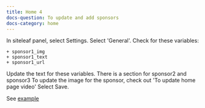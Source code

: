 ```yaml
---
title: Home 4
docs-question: To update and add sponsors
docs-category: home
---
```


In siteleaf panel, select Settings.  Select 'General'. Check for these variables:

    + sponsor1_img
    + sponsor1_text
    + sponsor1_url

Update the text for these variables.  There is a section for sponsor2 and sponsor3
To update the image for the sponsor, check out 'To update home page video'
Select Save.

See <a href="#" data-featherlight="/assets/img/docs/home-4.png">example</a>
